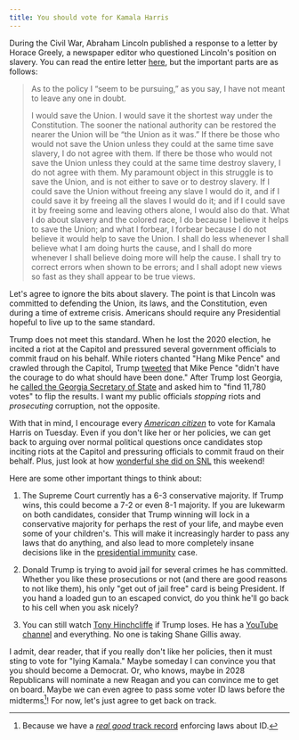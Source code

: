 ```yaml
---
title: You should vote for Kamala Harris
---
```


During the Civil War, Abraham Lincoln published a response to a letter by
Horace Greely, a newspaper editor who questioned Lincoln's position on slavery.
You can read the entire letter
[here](https://www.loc.gov/resource/mal.4233400/?st=image&r=-1.308,-0.157,3.615,3.132,0),
but the important parts are as follows:

> As to the policy I “seem to be pursuing,” as you say, I have not meant to leave any one in doubt.
>
> I would save the Union. I would save it the shortest way under the
Constitution. The sooner the national authority can be restored the nearer the
Union will be “the Union as it was.” If there be those who would not save the
Union unless they could at the same time save slavery, I do not agree with
them. If there be those who would not save the Union unless they could at the
same time destroy slavery, I do not agree with them. My paramount object in
this struggle is to save the Union, and is not either to save or to destroy
slavery. If I could save the Union without freeing any slave I would do it, and
if I could save it by freeing all the slaves I would do it; and if I could save
it by freeing some and leaving others alone, I would also do that. What I do
about slavery and the colored race, I do because I believe it helps to save the
Union; and what I forbear, I forbear because I do not believe it would help to
save the Union. I shall do less whenever I shall believe what I am doing hurts
the cause, and I shall do more whenever I shall believe doing more will help
the cause. I shall try to correct errors when shown to be errors; and I shall
adopt new views so fast as they shall appear to be true views.

Let's agree to ignore the bits about slavery. The point is that Lincoln was
committed to defending the Union, its laws, and the Constitution, even during
a time of extreme crisis. Americans should require any Presidential hopeful to
live up to the same standard.

Trump does not meet this standard. When he lost the 2020 election, he incited
a riot at the Capitol and pressured several government officials to commit
fraud on his behalf. While rioters chanted "Hang Mike Pence" and crawled
through the Capitol, Trump
[tweeted](https://www.the-independent.com/news/world/americas/us-politics/mike-pence-trump-impeachment-trial-b1800765.html)
that Mike Pence "didn't have the courage to do what should have been done."
After Trump lost Georgia, he [called the Georgia Secretary of
State](https://en.wikipedia.org/wiki/Trump%E2%80%93Raffensperger_phone_call)
and asked him to "find 11,780 votes" to flip the results. I want my public
officials *stopping* riots and *prosecuting* corruption, not the opposite.

With that in mind, I encourage every [*American
citizen*](https://apnews.com/article/michigan-student-noncitizen-voting-charges-china-19edcea1ca92ef163d50282dc55742ba)
to vote for Kamala Harris on Tuesday. Even if you don't like her or her
policies, we can get back to arguing over normal political questions once
candidates stop inciting riots at the Capitol and pressuring officials to
commit fraud on their behalf. Plus, just look at how [wonderful she did on
SNL](https://www.youtube.com/watch?v=Ff-rqlU4ZWw) this weekend!

Here are some other important things to think about:

1. The Supreme Court currently has a 6-3 conservative majority. If Trump wins,
   this could become a 7-2 or even 8-1 majority. If you are lukewarm on both
   candidates, consider that Trump winning will lock in a conservative majority
   for perhaps the rest of your life, and maybe even some of your children's.
   This will make it increasingly harder to pass any laws that do anything, and
   also lead to more completely insane decisions like in the [presidential
   immunity](https://en.wikipedia.org/wiki/Trump_v._United_States_(2024)) case.

2. Donald Trump is trying to avoid jail for several crimes he has committed.
   Whether you like these prosecutions or not (and there are good reasons to
   not like them), his only "get out of jail free" card is being President. If
   you hand a loaded gun to an escaped convict, do you think he'll go back to
   his cell when you ask nicely?

3. You can still watch [Tony
   Hinchcliffe](https://www.nbcnews.com/news/tony-hinchcliffe-criticized-by-comedians-rcna177862)
   if Trump loses. He has a [YouTube
   channel](https://www.youtube.com/watch?v=z3lYdMfNDmc) and everything. No one
   is taking Shane Gillis away.

I admit, dear reader, that if you really don't like her policies, then it must
sting to vote for "lying Kamala." Maybe someday I can convince you that you
should become a Democrat. Or, who knows, maybe in 2028 Republicans will
nominate a new Reagan and you can convince me to get on board. Maybe we can
even agree to pass some voter ID laws before the midterms[^ID]! For now, let's
just agree to get back on track.

[^ID]: Because we have a [*real good* track record](https://en.wikipedia.org/wiki/Real_ID_Act) enforcing laws about ID.
